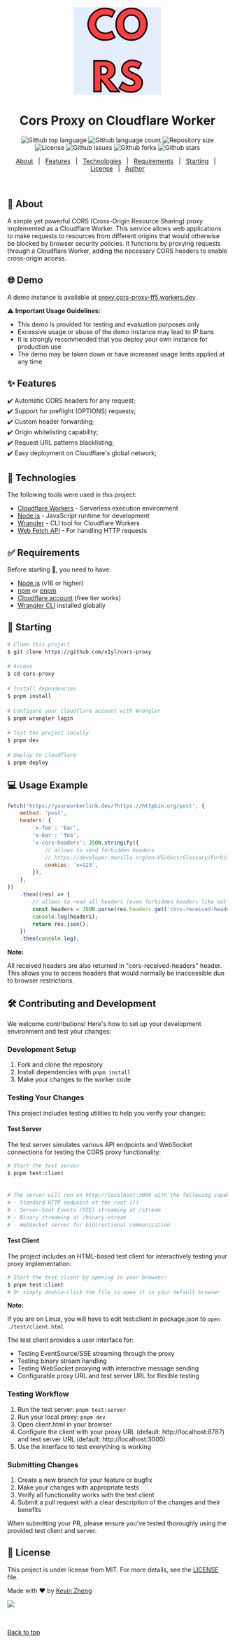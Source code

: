 <div align="center" id="top"> 
  <img src="./CORS.png" alt="Proxy" width="200px" />


  <!-- <a href="https://proxy.netlify.app">Demo</a> -->
</div>

<h1 align="center">Cors Proxy on Cloudflare Worker</h1>

<p align="center">
  <img alt="Github top language" src="https://img.shields.io/github/languages/top/x1yl/cors-proxy?color=56BEB8">

  <img alt="Github language count" src="https://img.shields.io/github/languages/count/x1yl/cors-proxy?color=56BEB8">

  <img alt="Repository size" src="https://img.shields.io/github/repo-size/x1yl/cors-proxy?color=56BEB8">

  <img alt="License" src="https://img.shields.io/github/license/x1yl/cors-proxy?color=56BEB8">

  <img alt="Github issues" src="https://img.shields.io/github/issues/x1yl/cors-proxy?color=56BEB8" />

   <img alt="Github forks" src="https://img.shields.io/github/forks/x1yl/cors-proxy?color=56BEB8" />

  <img alt="Github stars" src="https://img.shields.io/github/stars/x1yl/cors-proxy?color=56BEB8" /> 
</p>

<!-- Status -->

<!-- <h4 align="center">
	🚧  Proxy 🚀 Under construction...  🚧
</h4>

<hr> -->

<p align="center">
  <a href="#dart-about">About</a> &#xa0; | &#xa0; 
  <a href="#sparkles-features">Features</a> &#xa0; | &#xa0;
  <a href="#rocket-technologies">Technologies</a> &#xa0; | &#xa0;
  <a href="#white_check_mark-requirements">Requirements</a> &#xa0; | &#xa0;
  <a href="#checkered_flag-starting">Starting</a> &#xa0; | &#xa0;
  <a href="#memo-license">License</a> &#xa0; | &#xa0;
  <a href="https://github.com/x1yl" target="_blank">Author</a>
</p>

<br>

## :dart: About

A simple yet powerful CORS (Cross-Origin Resource Sharing) proxy implemented as a Cloudflare Worker. This service allows web applications to make requests to resources from different origins that would otherwise be blocked by browser security policies. It functions by proxying requests through a Cloudflare Worker, adding the necessary CORS headers to enable cross-origin access.

## :globe_with_meridians: Demo

A demo instance is available at [proxy.cors-proxy-ff5.workers.dev](https://proxy.cors-proxy-ff5.workers.dev).

:warning: **Important Usage Guidelines:**

- This demo is provided for testing and evaluation purposes only
- Excessive usage or abuse of the demo instance may lead to IP bans
- It is strongly recommended that you deploy your own instance for production use
- The demo may be taken down or have increased usage limits applied at any time

## :sparkles: Features

:heavy_check_mark: Automatic CORS headers for any request;\
:heavy_check_mark: Support for preflight (OPTIONS) requests;\
:heavy_check_mark: Custom header forwarding;\
:heavy_check_mark: Origin whitelisting capability;\
:heavy_check_mark: Request URL patterns blacklisting;\
:heavy_check_mark: Easy deployment on Cloudflare's global network;

## :rocket: Technologies

The following tools were used in this project:

- [Cloudflare Workers](https://workers.cloudflare.com/) - Serverless execution environment
- [Node.js](https://nodejs.org/en/) - JavaScript runtime for development
- [Wrangler](https://developers.cloudflare.com/workers/wrangler/) - CLI tool for Cloudflare Workers
- [Web Fetch API](https://developer.mozilla.org/en-US/docs/Web/API/Fetch_API) - For handling HTTP requests

## :white_check_mark: Requirements

Before starting :checkered_flag:, you need to have:

- [Node.js](https://nodejs.org/en/) (v16 or higher)
- [npm](https://www.npmjs.com/) or [pnpm](https://pnpm.io/)
- [Cloudflare account](https://dash.cloudflare.com/sign-up) (free tier works)
- [Wrangler CLI](https://developers.cloudflare.com/workers/wrangler/install-and-update/) installed globally

## :checkered_flag: Starting

```bash
# Clone this project
$ git clone https://github.com/x1yl/cors-proxy

# Access
$ cd cors-proxy

# Install dependencies
$ pnpm install

# Configure your Cloudflare account with Wrangler
$ pnpm wrangler login

# Test the project locally
$ pnpm dev

# Deploy to Cloudflare
$ pnpm deploy
```

## :computer: Usage Example

```javascript
fetch('https://yourworkerlink.dev/?https://httpbin.org/post', {
	method: 'post',
	headers: {
		'x-foo': 'bar',
		'x-bar': 'foo',
		'x-cors-headers': JSON.stringify({
			// allows to send forbidden headers
			// https://developer.mozilla.org/en-US/docs/Glossary/Forbidden_header_name
			cookies: 'x=123',
		}),
	},
})
	.then((res) => {
		// allows to read all headers (even forbidden headers like set-cookies)
		const headers = JSON.parse(res.headers.get('cors-received-headers'));
		console.log(headers);
		return res.json();
	})
	.then(console.log);
```

**Note:**

All received headers are also returned in "cors-received-headers" header. This allows you to access headers that would normally be inaccessible due to browser restrictions.

## :hammer_and_wrench: Contributing and Development

We welcome contributions! Here's how to set up your development environment and test your changes:

### Development Setup

1. Fork and clone the repository
2. Install dependencies with `pnpm install`
3. Make your changes to the worker code

### Testing Your Changes

This project includes testing utilities to help you verify your changes:

#### Test Server

The test server simulates various API endpoints and WebSocket connections for testing the CORS proxy functionality:

```bash
# Start the test server
$ pnpm test:client


# The server will run on http://localhost:3000 with the following capabilities:
# - Standard HTTP endpoint at the root (/)
# - Server-Sent Events (SSE) streaming at /stream
# - Binary streaming at /binary-stream
# - WebSocket server for bidirectional communication
```

#### Test Client

The project includes an HTML-based test client for interactively testing your proxy implementation:

```bash
# Start the test client by opening in your browser:
$ pnpm test:client
# Or simply double-click the file to open it in your default browser
```

**Note:**

If you are on Linux, you will have to edit test:client in package.json to `open ./test/client.html`

The test client provides a user interface for:

- Testing EventSource/SSE streaming through the proxy
- Testing binary stream handling
- Testing WebSocket proxying with interactive message sending
- Configurable proxy URL and test server URL for flexible testing

### Testing Workflow

1. Run the test server: `pnpm test:server`
2. Run your local proxy: `pnpm dev`
3. Open client.html in your browser
4. Configure the client with your proxy URL (default: http://localhost:8787) and test server URL (default: http://localhost:3000)
5. Use the interface to test everything is working

### Submitting Changes

1. Create a new branch for your feature or bugfix
2. Make your changes with appropriate tests
3. Verify all functionality works with the test client
4. Submit a pull request with a clear description of the changes and their benefits

When submitting your PR, please ensure you've tested thoroughly using the provided test client and server.

## :memo: License

This project is under license from MIT. For more details, see the [LICENSE](LICENSE.md) file.

Made with :heart: by <a href="https://github.com/x1yl" target="_blank">Kevin Zheng</a>

<a href="https://www.buymeacoffee.com/xtyl"><img src="https://cdn.buymeacoffee.com/buttons/v2/default-yellow.png" width="200" /></a>

&#xa0;

<a href="#top">Back to top</a>
